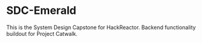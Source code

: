 # SDC-Emerald
This is the System Design Capstone for HackReactor. Backend functionality buildout for Project Catwalk.


